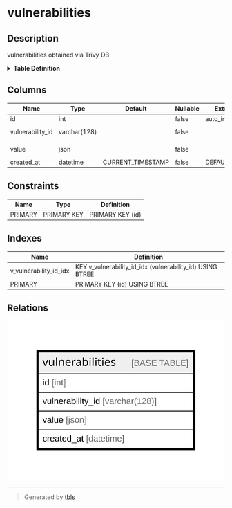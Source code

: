 # vulnerabilities

## Description

vulnerabilities obtained via Trivy DB

<details>
<summary><strong>Table Definition</strong></summary>

```sql
CREATE TABLE `vulnerabilities` (
  `id` int NOT NULL AUTO_INCREMENT,
  `vulnerability_id` varchar(128) NOT NULL,
  `value` json NOT NULL,
  `created_at` datetime NOT NULL DEFAULT CURRENT_TIMESTAMP,
  PRIMARY KEY (`id`),
  KEY `v_vulnerability_id_idx` (`vulnerability_id`) USING BTREE
) ENGINE=InnoDB AUTO_INCREMENT=[Redacted by tbls] DEFAULT CHARSET=utf8mb4 COLLATE=utf8mb4_bin COMMENT='vulnerabilities obtained via Trivy DB'
```

</details>

## Columns

| Name | Type | Default | Nullable | Extra Definition | Children | Parents | Comment |
| ---- | ---- | ------- | -------- | ---------------- | -------- | ------- | ------- |
| id | int |  | false | auto_increment |  |  |  |
| vulnerability_id | varchar(128) |  | false |  |  |  | Vulnerability ID |
| value | json |  | false |  |  |  | Vulnerability data |
| created_at | datetime | CURRENT_TIMESTAMP | false | DEFAULT_GENERATED |  |  |  |

## Constraints

| Name | Type | Definition |
| ---- | ---- | ---------- |
| PRIMARY | PRIMARY KEY | PRIMARY KEY (id) |

## Indexes

| Name | Definition |
| ---- | ---------- |
| v_vulnerability_id_idx | KEY v_vulnerability_id_idx (vulnerability_id) USING BTREE |
| PRIMARY | PRIMARY KEY (id) USING BTREE |

## Relations

![er](vulnerabilities.svg)

---

> Generated by [tbls](https://github.com/k1LoW/tbls)
